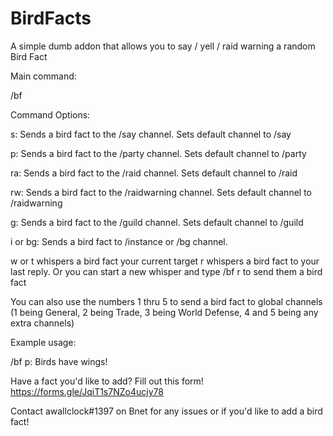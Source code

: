 # BirdFacts

A simple dumb addon that allows you to say / yell / raid warning a random Bird Fact

Main command:

/bf <command>

Command Options:

s: Sends a bird fact to the /say channel. Sets default channel to /say

p: Sends a bird fact to the /party channel. Sets default channel to /party

ra: Sends a bird fact to the /raid channel. Sets default channel to /raid

rw: Sends a bird fact to the /raidwarning channel. Sets default channel to /raidwarning

g: Sends a bird fact to the /guild channel. Sets default channel to /guild

i or bg: Sends a bird fact to /instance or /bg channel.

w or t whispers a bird fact your current target
r whispers a bird fact to your last reply. Or you can start a new whisper and type /bf r to send them a bird fact

You can also use the numbers 1 thru 5 to send a bird fact to global channels (1 being General, 2 being Trade, 3 being World Defense, 4 and 5 being any extra channels)

Example usage:

/bf p: Birds have wings!

Have a fact you'd like to add? Fill out this form! https://forms.gle/JqiT1s7NZo4ucjy78

Contact awallclock#1397 on Bnet for any issues or if you'd like to add a bird fact!
